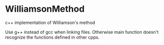 # WilliamsonMethod
c++ implementation of Williamson's method


Use g++ instead of gcc when linking files. Otherwise main function doesn't recognize the functions defined in other cpps.
